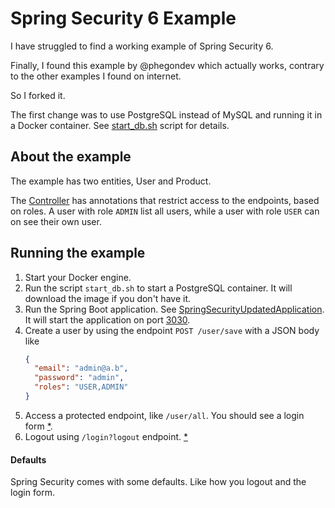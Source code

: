 # Spring Security 6 Example

I have struggled to find a working example of Spring Security 6.

Finally, I found this example by @phegondev which actually works, contrary
to the other examples I found on internet.

So I forked it.

The first change was to use PostgreSQL instead of MySQL and running it in a Docker 
container. See [start_db.sh](start_db.sh) script for details.

## About the example

The example has two entities, User and Product. 

The [Controller](src%2Fmain%2Fjava%2Fcom%2FspringSecurityUpdated%2FspringSecurityUpdated%2Fcontroller%2FController.java)
has annotations that restrict access to the endpoints, based
on roles. A user with role `ADMIN` list all users, while a user with role 
`USER` can on see their own user.

## Running the example

1. Start your Docker engine.
2. Run the script `start_db.sh` to start a PostgreSQL container. It will
download the image if you don't have it.
3. Run the Spring Boot application. See [SpringSecurityUpdatedApplication](src%2Fmain%2Fjava%2Fcom%2FspringSecurityUpdated%2FspringSecurityUpdated%2FSpringSecurityUpdatedApplication.java).
It will start the application on port [3030](http://localhost:3030).
4. Create a user by using the endpoint `POST /user/save` with a JSON body like
    ```json
    {
      "email": "admin@a.b",
      "password": "admin",
      "roles": "USER,ADMIN"
    }
    ```
5. Access a protected endpoint, like `/user/all`. You should see a login form [*](#defaults).
6. Logout using `/login?logout` endpoint. [*](#defaults)

#### Defaults
Spring Security comes with some defaults. Like how you logout and the login form.
